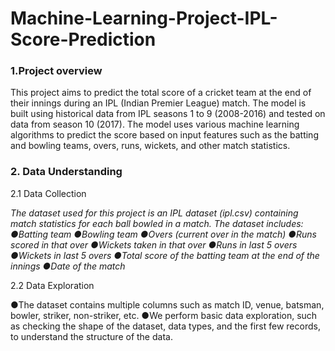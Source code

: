 # Machine-Learning-Project-IPL-Score-Prediction
### 1.Project overview
This project aims to predict the total score of a cricket team at the end of their innings during an IPL (Indian Premier League) match. The model is built using historical data from IPL seasons 1 to 9 (2008-2016) and tested on data from season 10 (2017). The model uses various machine learning algorithms to predict the score based on input features such as the batting and bowling teams, overs, runs, wickets, and other match statistics.


### 2. Data Understanding

2.1 Data Collection

*The dataset used for this project is an IPL dataset (ipl.csv) containing match statistics for each ball bowled in a match. The dataset includes:
●Batting team
●Bowling team
●Overs (current over in the match)
●Runs scored in that over
●Wickets taken in that over
●Runs in last 5 overs
●Wickets in last 5 overs
●Total score of the batting team at the end of the innings
●Date of the match*

2.2 Data Exploration

●The dataset contains multiple columns such as match ID, venue, batsman, bowler, striker, non-striker, etc.
●We perform basic data exploration, such as checking the shape of the dataset, data types, and the first few records, to understand the structure of the data.
